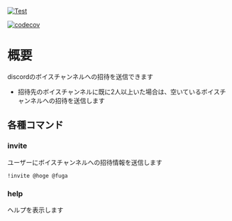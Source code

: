 [![Test](https://github.com/cohky16/invite/actions/workflows/test.yml/badge.svg)](https://github.com/cohky16/invite/actions/workflows/test.yml)

[![codecov](https://codecov.io/gh/cohky16/invite/branch/master/graph/badge.svg)](https://codecov.io/gh/cohky16/invite)

# 概要

discordのボイスチャンネルへの招待を送信できます

- 招待先のボイスチャンネルに既に2人以上いた場合は、空いているボイスチャンネルへの招待を送信します

## 各種コマンド

### invite

ユーザーにボイスチャンネルへの招待情報を送信します

`!invite @hoge @fuga`

### help

ヘルプを表示します
